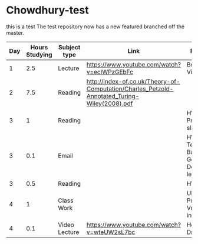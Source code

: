 # Chowdhury-test
this is a test
The test repository now has a new featured branched off the master.

Day | Hours Studying | Subject type | Link | Foot Note
------------ | ------------- | ------------- | ------------- | -------------
1 | 2.5 | Lecture | https://www.youtube.com/watch?v=ecIWPzGEbFc | Bob Martin Video
2 | 7.5 | Reading | http://index-of.co.uk/Theory-of-Computation/Charles_Petzold-Annotated_Turing-Wiley(2008).pdf |
3 | 1 | Reading |  | HW- Prework slides
3 | 0.1 | Email |  | HW- Email Tech Background, Goals, Desired learning
3 | 0.5 | Reading |  | HW- Bandit
4 | 1 | Class Work |  | Ubuntu, Putty, VmWare installation
4 | 0.1 | Video Lecture | https://www.youtube.com/watch?v=wteUW2sL7bc | How Hard Drive Work
